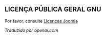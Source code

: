 <!-- Filename: Joomla_Licenses / Display title: Licenças do Joomla  -->

## LICENÇA PÚBLICA GERAL GNU

Por favor, consulte [Licenças Joomla](https://docs.joomla.org/Joomla_Licenses)

*Traduzido por openai.com*

